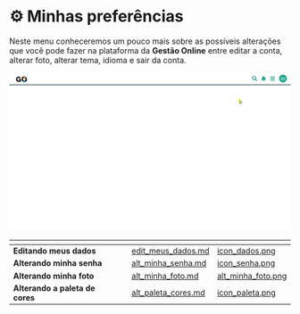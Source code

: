 # ⚙️ Minhas preferências

Neste menu conheceremos um pouco mais sobre as possíveis alterações que você pode fazer na plataforma da **Gestão Online** entre editar a conta, alterar foto, alterar tema, idioma e sair da conta.

![](/erp-v2/assets/minhas_preferencias.gif)

<table data-view="cards">
    <thead>
        <tr>
            <th></th>
            <th></th>
            <th></th>
            <th data-hidden data-card-target data-type="content-ref"></th>
            <th data-hidden data-card-cover data-type="files"></th>
        </tr>
    </thead>
    <tbody>
        <tr>
            <td>
                <strong>Editando meus dados</strong>
            </td>
            <td></td>
            <td></td>
            <td>
                <a href="/erp-v2/minhas_preferencias/edit_meus_dados.md">edit_meus_dados.md</a>
            </td>
            <td>
                <a href="/erp-v2/assets/icon_dados.png">icon_dados.png</a>
            </td>
        </tr>
        <tr>
            <td>
                <strong>Alterando minha senha</strong>
            </td>
            <td></td>
            <td></td>
            <td>
                <a href="/erp-v2/minhas_preferencias/alt_minha_senha.md">alt_minha_senha.md</a>
            </td>
            <td>
                <a href="/erp-v2/assets/icon_senha.png">icon_senha.png</a>
            </td>
        </tr>
        <tr>
            <td>
                <strong>Alterando minha foto</strong>
            </td>
            <td></td>
            <td></td>
            <td>
                <a href="/erp-v2/minhas_preferencias/alt_minha_foto.md">alt_minha_foto.md</a>
            </td>
            <td>
                <a href="/erp-v2/assets/icon_foto.png">alt_minha_foto.png</a>
            </td>
        </tr>
        <tr>
            <td>
                <strong>Alterando a paleta de cores</strong>
            </td>
            <td></td>
            <td></td>
            <td>
                <a href="/erp-v2/minhas_preferencias/alt_paleta_cores.md">alt_paleta_cores.md</a>
            </td>
            <td>
                <a href="/erp-v2/assets/icon_paleta.png">icon_paleta.png</a>
            </td>
        </tr>
    </tbody>
</table>